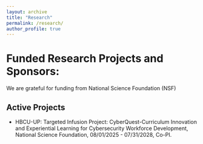 ```yaml
---
layout: archive
title: "Research"
permalink: /research/
author_profile: true
---
```



Funded Research Projects and Sponsors:
======

We are grateful for funding from National Science Foundation (NSF)


Active Projects
------

- HBCU-UP: Targeted Infusion Project: CyberQuest-Curriculum Innovation and Experiential Learning for Cybersecurity Workforce Development, National Science Foundation, 08/01/2025 - 07/31/2028, Co-PI.
